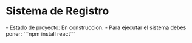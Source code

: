 <h1> Sistema de  Registro </h1>
-  Estado de proyecto: En construccion.
- Para ejecutar el sistema debes poner:
      ```npm install react```
